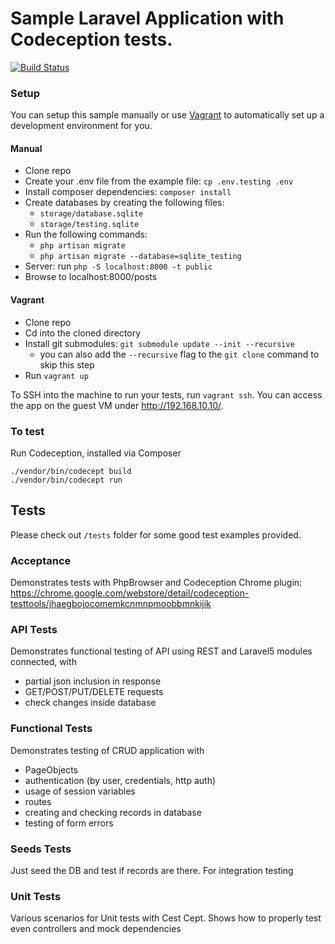 # Sample Laravel Application with Codeception tests.

[![Build Status](https://travis-ci.org/janhenkgerritsen/codeception-laravel5-sample.svg?branch=codeception-2.1)](https://travis-ci.org/janhenkgerritsen/codeception-laravel5-sample)

### Setup

You can setup this sample manually or use [Vagrant](https://www.vagrantup.com/) to automatically set up a development environment for you.

#### Manual
- Clone repo
- Create your .env file from the example file: `cp .env.testing .env`
- Install composer dependencies: `composer install`
- Create databases by creating the following files:
    - `storage/database.sqlite`
    - `storage/testing.sqlite`
- Run the following commands:
    - `php artisan migrate`
    - `php artisan migrate --database=sqlite_testing`
- Server: run `php -S localhost:8000 -t public`
- Browse to localhost:8000/posts

#### Vagrant
- Clone repo
- Cd into the cloned directory
- Install git submodules: `git submodule update --init --recursive`
    - you can also add the `--recursive` flag to the `git clone` command to skip this step
- Run `vagrant up`

To SSH into the machine to run your tests, run `vagrant ssh`. You can access the app on the guest VM under http://192.168.10.10/.

### To test

Run Codeception, installed via Composer

```
./vendor/bin/codecept build
./vendor/bin/codecept run
```

## Tests

Please check out `/tests` folder for some good test examples provided.

### Acceptance

Demonstrates tests with PhpBrowser and Codeception Chrome plugin:
https://chrome.google.com/webstore/detail/codeception-testtools/jhaegbojocomemkcnmnpmoobbmnkijik

### API Tests

Demonstrates functional testing of API using REST and Laravel5 modules connected, with

* partial json inclusion in response
* GET/POST/PUT/DELETE requests
* check changes inside database

### Functional Tests

Demonstrates testing of CRUD application with

* PageObjects
* authentication (by user, credentials, http auth)
* usage of session variables
* routes
* creating and checking records in database
* testing of form errors

### Seeds Tests

Just seed the DB and test if records are there. For integration testing

### Unit Tests

Various scenarios for Unit tests with Cest Cept.
Shows how to properly test even controllers and mock dependencies
